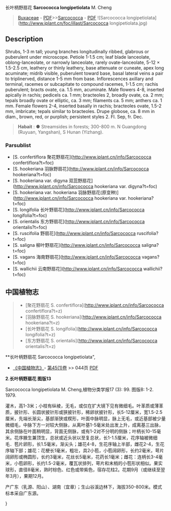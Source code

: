 长叶柄野扇花 **Sarcococca longipetiolata** M. Cheng

> [Buxaceae](http://www.iplant.cn/info/Buxaceae?t=foc) - [PDF](http://www.iplant.cn/foc/pdf/Buxaceae.pdf)>>[Sarcococca](http://www.iplant.cn/info/Sarcococca?t=foc) - [PDF](http://www.iplant.cn/foc/pdf/Sarcococca.pdf)
![Sarcococca longipetiolata](http://www.iplant.cn/foc/illast/Sarcococca longipetiolata.jpg)

## Description

Shrubs, 1-3 m tall; young branches longitudinally ribbed, glabrous or puberulent under microscope. Petiole 1-1.5 cm; leaf blade lanceolate, oblong-lanceolate, or narrowly lanceolate, rarely ovate-lanceolate, 5-12 × 1.5-2.5 cm, leathery or thinly leathery, base attenuate or cuneate, apex long acuminate; midrib visible, puberulent toward base, basal lateral veins a pair to triplinerved, distance 1-5 mm from base. Inflorescences axillary and terminal, racemes or subcapitate to compound racemes, 1-1.5 cm; rachis puberulent; bracts ovate, ca. 1.5 mm, acuminate. Male flowers 4-8, inserted apically in rachis; pedicels ca. 1 mm; bracteoles 2, broadly ovate, ca. 2 mm; tepals broadly ovate or elliptic, ca. 3 mm; filaments ca. 5 mm; anthers ca. 1 mm. Female flowers 2-4, inserted basally in rachis; bracteoles ovate, 1.5-2 mm, imbricate; tepals similar to bracteoles. Drupe globose, ca. 8 mm in diam., brown, red, or purplish; persistent styles 2. Fl. Sep, fr. Dec.

> **Habait** : 
>● Streamsides in forests; 300-800 m. N Guangdong (Ruyuan, Yangshan), S Hunan (Yizhang).

### Parsublist

* [S.  confertiflora  聚花野扇花](http://www.iplant.cn/info/Sarcococca confertiflora?t=foc)
* [S.  hookeriana  羽脉野扇花](http://www.iplant.cn/info/Sarcococca hookeriana?t=foc)
* [S.  hookeriana var. digyna  双蕊野扇花](http://www.iplant.cn/info/Sarcococca hookeriana var. digyna?t=foc)
* [S.  hookeriana var. hookeriana  羽脉野扇花(原变种)](http://www.iplant.cn/info/Sarcococca hookeriana var. hookeriana?t=foc)
* [S.  longifolia  长叶野扇花](http://www.iplant.cn/info/Sarcococca longifolia?t=foc)
* [S.  orientalis  东方野扇花](http://www.iplant.cn/info/Sarcococca orientalis?t=foc)
* [S.  ruscifolia  野扇花](http://www.iplant.cn/info/Sarcococca ruscifolia?t=foc)
* [S.  saligna  柳叶野扇花](http://www.iplant.cn/info/Sarcococca saligna?t=foc)
* [S.  vagans  海南野扇花](http://www.iplant.cn/info/Sarcococca vagans?t=foc)
* [S.  wallichii  云南野扇花](http://www.iplant.cn/info/Sarcococca wallichii?t=foc)

## 中国植物志

> * [聚花野扇花  S.  confertiflora](http://www.iplant.cn/info/Sarcococca confertiflora?t=z)
> * [羽脉野扇花  S.  hookeriana](http://www.iplant.cn/info/Sarcococca hookeriana?t=z)
> * [长叶野扇花  S.  longifolia](http://www.iplant.cn/info/Sarcococca longifolia?t=z)
> * [东方野扇花  S.  orientalis](http://www.iplant.cn/info/Sarcococca orientalis?t=z)

**长叶柄野扇花 Sarcococca longipetiolata",

* [《中国植物志》](http://www.iplant.cn/frps)- [第45(1)卷](http://www.iplant.cn/frps/vol/45(1)) >> 044页 [PDF](http://www.iplant.cn/frps/pdf/45(1)/044.PDF)

**2.长叶柄野扇花 图版13**

Sarcococca longipetiolata M. Cheng,植物分类学报17 (3): 99. 图版8: 1-2. 1979.

灌木，高1-3米；小枝有纵棱，无毛，或仅在扩大镜下见有微细毛。叶革质或薄革质，披针形、长圆状披针形或狭披针形，稀卵状披针形，长5-12厘米，宽1.5-2.5厘米，先端长渐尖，基部渐狭或楔形，叶面中脉明显，脉上无毛，或近基部被少量微细毛，中脉下方一对较大侧脉，从离叶基1-5毫米处出发上升，成离基三出脉，其余侧脉在叶面稍明显，背面无侧脉，或有1-2对不分明的侧脉；叶柄长10-15毫米。花序腋生兼顶生，总状或近头状以至复总状，长1-1.5厘米，花序轴被微细毛．苞片卵形，长1.5毫米，渐尖头；雄花4-8，生花序轴上半部，雌花2-4，生花序轴下部；雄花：花梗长1毫米，粗壮，具2小苞，小苞阔卵形，长约2毫米，萼片阔卵形或椭圆形，长约3毫米，花丝长5毫米，花药长1毫米；雌花：连柄长3-4毫米，小苞卵形，长约1.5-2毫米，覆瓦状排列，萼片和末梢的小苞形状相似。果实球形，直径8毫米，熟时棕色、红色或带紫色，宿存花柱2。花期9月（或继续至翌年3月），果期12月。

产广东（乳源、阳山）、湖南（宜章）；生山谷溪边林下，海拔350-800米。模式标本采自广东源。

}